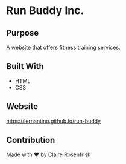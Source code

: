 # Run Buddy Inc.

## Purpose
A website that offers fitness training services.

## Built With
* HTML
* CSS

## Website
https://lernantino.github.io/run-buddy

## Contribution
Made with :heart: by Claire Rosenfrisk
